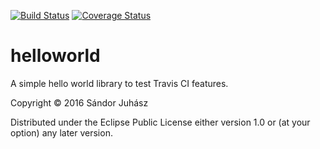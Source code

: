 [![Build Status](https://travis-ci.org/sandor-juhasz/clojure-hello-world.svg?branch=master)](https://travis-ci.org/sandor-juhasz/clojure-hello-world)
[![Coverage Status](https://coveralls.io/repos/github/sandor-juhasz/clojure-hello-world/badge.svg?branch=master)](https://coveralls.io/github/sandor-juhasz/clojure-hello-world?branch=master)

# helloworld

A simple hello world library to test Travis CI features.

Copyright © 2016 Sándor Juhász

Distributed under the Eclipse Public License either version 1.0 or (at
your option) any later version.
